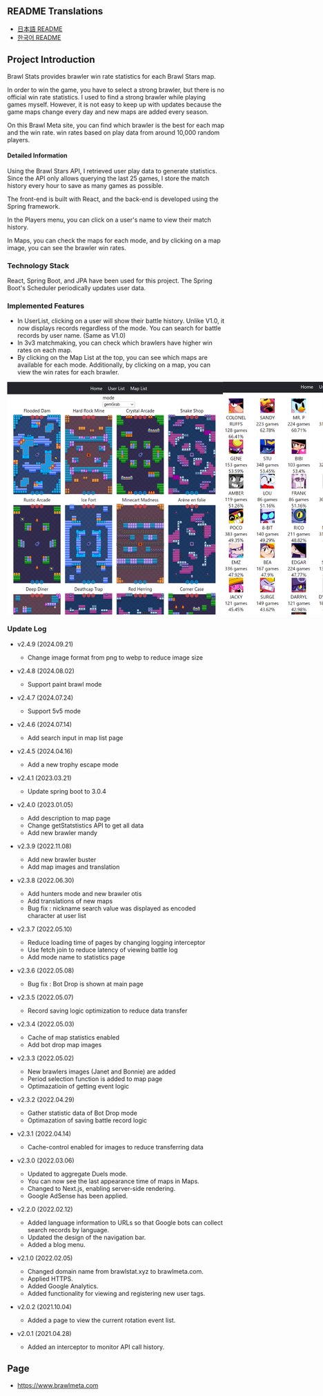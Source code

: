 <!-- @format -->

## README Translations

- [日本語 README](README-JA.md)
- [한국어 README](README-KO.md)

## Project Introduction

Brawl Stats provides brawler win rate statistics for each Brawl Stars map.

In order to win the game, you have to select a strong brawler, but there is no official win rate statistics.
I used to find a strong brawler while playing games myself.
However, it is not easy to keep up with updates because the game maps change every day and new maps are added every season.

On this Brawl Meta site, you can find which brawler is the best for each map and the win rate.
win rates based on play data from around 10,000 random players.

#### Detailed Information

Using the Brawl Stars API, I retrieved user play data to generate statistics. Since the API only allows querying the last 25 games, I store the match history every hour to save as many games as possible.

The front-end is built with React, and the back-end is developed using the Spring framework.

In the Players menu, you can click on a user's name to view their match history.

In Maps, you can check the maps for each mode, and by clicking on a map image, you can see the brawler win rates.

### Technology Stack

React, Spring Boot, and JPA have been used for this project.
The Spring Boot's Scheduler periodically updates user data.

### Implemented Features

- In UserList, clicking on a user will show their battle history. Unlike V1.0, it now displays records regardless of the mode.
  You can search for battle records by user name. (Same as V1.0)
- In 3v3 matchmaking, you can check which brawlers have higher win rates on each map.
- By clicking on the Map List at the top, you can see which maps are available for each mode. Additionally, by clicking on a map, you can view the win rates for each brawler.

<div style="display:flex">
<img src="./readmeImage/mapListCapture.PNG" width ="500px">
<img src="./readmeImage/mapCapture.PNG" width ="500px">
</div>

### Update Log

- v2.4.9 (2024.09.21)
  - Change image format from png to webp to reduce image size
- v2.4.8 (2024.08.02)
  - Support paint brawl mode
- v2.4.7 (2024.07.24)
  - Support 5v5 mode
- v2.4.6 (2024.07.14)
  - Add search input in map list page
- v2.4.5 (2024.04.16)
  - Add a new trophy escape mode
- v2.4.1 (2023.03.21)
  - Update spring boot to 3.0.4
- v2.4.0 (2023.01.05)
  - Add description to map page
  - Change getStatstistics API to get all data
  - Add new brawler mandy
- v2.3.9 (2022.11.08)
  - Add new brawler buster
  - Add map images and translation
- v2.3.8 (2022.06.30)
  - Add hunters mode and new brawler otis
  - Add translations of new maps
  - Bug fix : nickname search value was displayed as encoded character at user list
- v2.3.7 (2022.05.10)

  - Reduce loading time of pages by changing logging interceptor
  - Use fetch join to reduce latency of viewing battle log
  - Add mode name to statistics page

- v2.3.6 (2022.05.08)

  - Bug fix : Bot Drop is shown at main page

- v2.3.5 (2022.05.07)

  - Record saving logic optimization to reduce data transfer

- v2.3.4 (2022.05.03)

  - Cache of map statistics enabled
  - Add bot drop map images

- v2.3.3 (2022.05.02)

  - New brawlers images (Janet and Bonnie) are added
  - Period selection function is added to map page
  - Optimazatioin of getting event logic

- v2.3.2 (2022.04.29)

  - Gather statistic data of Bot Drop mode
  - Optimazation of saving battle record logic

- v2.3.1 (2022.04.14)

  - Cache-control enabled for images to reduce transferring data

- v2.3.0 (2022.03.06)
  - Updated to aggregate Duels mode.
  - You can now see the last appearance time of maps in Maps.
  - Changed to Next.js, enabling server-side rendering.
  - Google AdSense has been applied.
- v2.2.0 (2022.02.12)
  - Added language information to URLs so that Google bots can collect search records by language.
  - Updated the design of the navigation bar.
  - Added a blog menu.
- v2.1.0 (2022.02.05)
  - Changed domain name from brawlstat.xyz to brawlmeta.com.
  - Applied HTTPS.
  - Added Google Analytics.
  - Added functionality for viewing and registering new user tags.
- v2.0.2 (2021.10.04)
  - Added a page to view the current rotation event list.
- v2.0.1 (2021.04.28)
  - Added an interceptor to monitor API call history.

## Page

- https://www.brawlmeta.com
